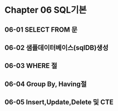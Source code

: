 # Chapter 06 SQL기본

## 06-01 SELECT FROM 문

## 06-02 샘플데이터베이스(sqlDB)생성

## 06-03 WHERE 절

## 06-04 Group By, Having절

## 06-05 Insert,Update,Delete 및 CTE
